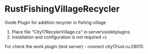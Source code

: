 # RustFishingVillageRecycler
Oxide Plugin for addition recycler in fishing village
1) Place file "City17RecylerVillage.cs" in server\oxide\plugins
2) Installation and configuration is not required =)

For check the work plugin (test server) - connect city17rust.ru:28015
